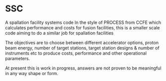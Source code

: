 # SSC
A spallation facility systems code
In the style of PROCESS from CCFE which calculates performance and costs for fusion facilities, this is a smaller scale code aiming to do a similar job for spallation facilities

The objectives are to choose between different accelerator options, proton beam energy, number of target stations, target station designs & number of instruments etc to produce costs, performance and other operational parameters.

At present this is work in progress, answers are not proven to be meaningful in any way shape or form.




